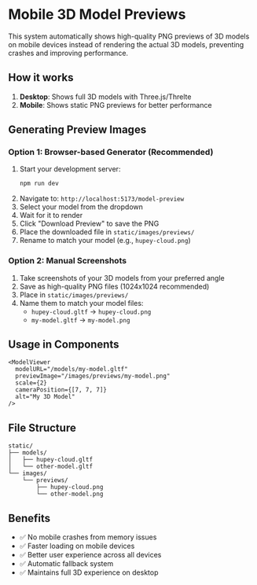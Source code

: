 # Mobile 3D Model Previews

This system automatically shows high-quality PNG previews of 3D models on mobile devices instead of rendering the actual 3D models, preventing crashes and improving performance.

## How it works

1. **Desktop**: Shows full 3D models with Three.js/Threlte
2. **Mobile**: Shows static PNG previews for better performance

## Generating Preview Images

### Option 1: Browser-based Generator (Recommended)
1. Start your development server:
   ```bash
   npm run dev
   ```
2. Navigate to: `http://localhost:5173/model-preview`
3. Select your model from the dropdown
4. Wait for it to render
5. Click "Download Preview" to save the PNG
6. Place the downloaded file in `static/images/previews/`
7. Rename to match your model (e.g., `hupey-cloud.png`)

### Option 2: Manual Screenshots
1. Take screenshots of your 3D models from your preferred angle
2. Save as high-quality PNG files (1024x1024 recommended)
3. Place in `static/images/previews/`
4. Name them to match your model files:
   - `hupey-cloud.gltf` → `hupey-cloud.png`
   - `my-model.gltf` → `my-model.png`

## Usage in Components

```svelte
<ModelViewer
  modelURL="/models/my-model.gltf"
  previewImage="/images/previews/my-model.png"
  scale={2}
  cameraPosition={[7, 7, 7]}
  alt="My 3D Model"
/>
```

## File Structure
```
static/
├── models/
│   ├── hupey-cloud.gltf
│   └── other-model.gltf
└── images/
    └── previews/
        ├── hupey-cloud.png
        └── other-model.png
```

## Benefits

- ✅ No mobile crashes from memory issues
- ✅ Faster loading on mobile devices
- ✅ Better user experience across all devices
- ✅ Automatic fallback system
- ✅ Maintains full 3D experience on desktop